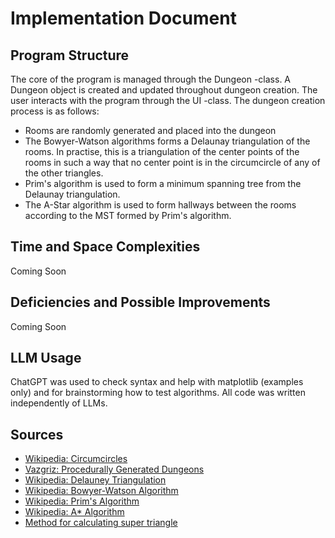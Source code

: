 # Implementation Document

## Program Structure

The core of the program is managed through the Dungeon -class. A Dungeon object is created and updated throughout dungeon creation. The user interacts with the program through the UI -class. The dungeon creation process is as follows:

- Rooms are randomly generated and placed into the dungeon
- The Bowyer-Watson algorithms forms a Delaunay triangulation of the rooms. In practise, this is a triangulation of the center points of the rooms in such a way that no center point is in the circumcircle of any of the other triangles.
- Prim's algorithm is used to form a minimum spanning tree from the Delaunay triangulation.
- The A-Star algorithm is used to form hallways between the rooms according to the MST formed by Prim's algorithm.

## Time and Space Complexities

Coming Soon

## Deficiencies and Possible Improvements

Coming Soon

## LLM Usage

ChatGPT was used to check syntax and help with matplotlib (examples only) and for brainstorming how to test algorithms. All code was written independently of LLMs.

## Sources

- [Wikipedia: Circumcircles](https://en.wikipedia.org/wiki/Circumcircle#Circumcenter_coordinates)
- [Vazgriz: Procedurally Generated Dungeons](https://vazgriz.com/119/procedurally-generated-dungeons/)  
- [Wikipedia: Delauney Triangulation](https://en.wikipedia.org/wiki/Delaunay_triangulation)  
- [Wikipedia: Bowyer-Watson Algorithm](https://en.wikipedia.org/wiki/Bowyer%E2%80%93Watson_algorithm)  
- [Wikipedia: Prim's Algorithm](https://en.wikipedia.org/wiki/Prim%27s_algorithm)  
- [Wikipedia: A* Algorithm](https://en.wikipedia.org/wiki/A*_search_algorithm)
- [Method for calculating super triangle](https://brandewinder.com/2025/03/05/delaunay-super-triangle/)